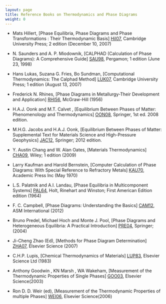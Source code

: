 ```yaml
---
layout: page
title: Reference Books on Thermodynamics and Phase Diagrams
weight: 0
---
```



- Mats Hillert, [Phase Equilibria, Phase Diagrams and Phase Transformations : Their Thermodynamic Basis] [Hil07], Cambridge University Press; 2 edition (December 10, 2007)

[Hil07]: https://www.amazon.com/Phase-Equilibria-Diagrams-Transformations-Thermodynamic/dp/0521853516/ref=sr_1_1?s=books&ie=UTF8&qid=1345088657&sr=1-1

- N. Saunders and A. P. Miodownik, [CALPHAD (Calculation of Phase Diagrams): A Comprehensive Guide] [SAU98], Pergamon; 1 edition (June 23, 1998)

[SAU98]: https://www.amazon.com/CALPHAD-Calculation-Phase-Diagrams-Comprehensive/dp/0080421296/ref=sr_1_1?s=books&ie=UTF8&qid=1345089011&sr=1-1

- Hans Lukas, Suzana G. Fries, Bo Sundman, [Computational Thermodynamics: The Calphad Method] [LUK07], Cambridge University Press; 1 edition (August 13, 2007) 

[LUK07]: https://www.amazon.com/Computational-Thermodynamics-Calphad-Hans-Lukas/dp/0521868114/ref=sr_1_1?s=books&ie=UTF8&qid=1345089151&sr=1-1

-  Frederick N. Rhines, [Phase Diagrams in Metallurgy-Their Development and Application] [RHI56], McGraw-Hill (1956) 

[RHI56]: https://www.amazon.com/Phase-Diagrams-Metallurgy-Development-Application/dp/0070520704/ref=sr_1_2?s=books&ie=UTF8&qid=1500570487&sr=1-2

-  H.A.J. Oonk and M.T. Calvet , [Equilibrium Between Phases of Matter: Phenomenology and Thermodynamics] [OON08], Springer, 1st ed. 2008 edition. 

[OON08]: https://www.amazon.com/Equilibrium-Between-Phases-Matter-Thermodynamics/dp/9048175429/ref=sr_1_1?s=books&ie=UTF8&qid=1345090929&sr=1-1

-  M.H.G. Jacobs and H.A.J. Oonk, [Equilibrium Between Phases of Matter: Supplemental Text for Materials Science and High-Pressure Geophysics] [JAC12], Springer; 2012 edition.  

[JAC12]: https://www.amazon.com/Equilibrium-Between-Phases-Matter-Thermodynamics/dp/9048175429/ref=sr_1_1?s=books&ie=UTF8&qid=1345090929&sr=1-1

-  Y. Austin Chang and W. Alan Oates, [Materials Thermodynamics] [CHA09], Wiley; 1 edition (2009)  

[CHA09]: https://www.amazon.com/Materials-Thermodynamics-Wiley-Processing-Engineering/dp/0470484144/ref=sr_1_2?s=books&ie=UTF8&qid=1345091218&sr=1-2

-  Larry Kaufman and Harold Bernstein, [Computer Calculation of Phase Diagrams: With Special Reference to Refractory Metals] [KAU70], Academic Press Inc (May 1970)   

[KAU70]: https://www.amazon.com/Computer-Calculation-Phase-Diagrams-Refractory/dp/012402050X/ref=sr_1_1?s=books&ie=UTF8&qid=1345091421&sr=1-1

-  L.S. Palatnik and A.I. Landau, [Phase Equilibria in Multicomponent Systems] [PAL64], Holt, Rinehart and Winston; First American Edition edition (1964) 

[PAL64]: https://www.amazon.com/Equilibria-Multicomponent-Systems-Landau-Palatnik/dp/B003PXTPMI/ref=sr_1_1?s=books&ie=UTF8&qid=1345091980&sr=1-1

-  F. C. Campbell, [Phase Diagrams: Understanding the Basics] [CAM12], ASM International (2012) 

[CAM12]: https://www.amazon.com/Phase-Diagrams-Understanding-F-Campbell/dp/1615038353/ref=sr_1_1?s=books&ie=UTF8&qid=1345123894&sr=1-1

-  Bruno Predel, Michael Hoch and Monte J. Pool, [Phase Diagrams and Heterogeneous Equilibria: A Practical Introduction] [PRE04], Springer; (2004) 

[PRE04]: https://www.amazon.com/Phase-Diagrams-Heterogeneous-Equilibria-Introduction/dp/3642057276/ref=sr_1_20?s=books&ie=UTF8&qid=1345124091&sr=1-20

-  Ji-Cheng Zhao (Ed), [Methods for Phase Diagram Determination] [ZHA07], Elsevier Science (2007)

[ZHA07]: https://www.amazon.com/Methods-Phase-Diagram-Determination-Ji-Cheng/dp/0080446299/ref=sr_1_fkmr0_1?s=books&ie=UTF8&qid=1345124547&sr=1-1

-  C.H.P. Lupis, [Chemical Thermodynamics of Materials] [LUP83], Elsevier Science Ltd (1983) 

[LUP83]: https://www.amazon.com/Chemical-Thermodynamics-Materials-C-H-P-Lupis/dp/0444007792/ref=sr_1_1?s=books&ie=UTF8&qid=1345263241&sr=1-1

-  Anthony Goodwin , KN Marsh , WA Wakeham, [Measurement of the Thermodynamic Properties of Single Phases] [GOO03], Elsevier Science(2003)  

[GOO03]: https://www.amazon.com/Measurement-Thermodynamic-Propertie*perimental-Thermodynamics/dp/0444509313/ref=sr_1_1?s=books&ie=UTF8&qid=1345516653&sr=1-1

-  Ron D. D. Weir (ed), [Measurement of the Thermodynamic Properties of multiple Phases] [WEI06], Elsevier Science(2006) 

[WEI06]: https://www.amazon.com/Measurement-Thermodynamic-Propertie*perimental-Thermodynamics/dp/0444519777/ref=sr_1_1?s=books&ie=UTF8&qid=1345516819&sr=1-1

